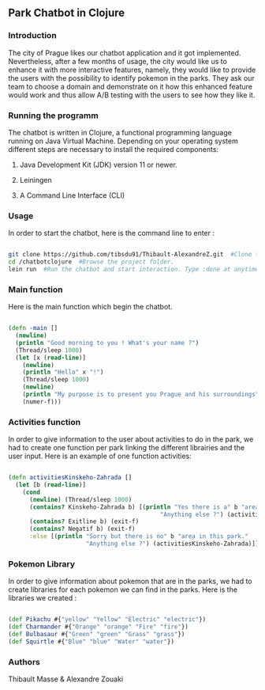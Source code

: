## Park Chatbot in Clojure

### Introduction

The city of Prague likes our chatbot application and it got implemented. Nevertheless, after a few
months of usage, the city would like us to enhance it with more interactive features, namely, they
would like to provide the users with the possibility to identify pokemon in the
parks. They ask our team to choose a domain and demonstrate on it how this enhanced feature
would work and thus allow A/B testing with the users to see how they like it.

### Running the programm

The chatbot is written in Clojure, a functional programming language running on Java Virtual Machine. Depending on your operating system different steps are necessary to install the required components:

1. Java Development Kit (JDK) version 11 or newer.

2. Leiningen

3. A Command Line Interface (CLI)

### Usage

In order to start the chatbot, here is the command line to enter :

```sh

git clone https://github.com/tibsdu91/Thibault-AlexandreZ.git  #Clone the github repository, request your Gituhub credentials.
cd /chatbotclojure  #Browse the project folder.
lein run  #Run the chatbot and start interaction. Type :done at anytime to quit the app.

```
### Main function

Here is the main function which begin the chatbot.

```Clojure

(defn -main []
  (newline)
  (println "Good morning to you ! What's your name ?")
  (Thread/sleep 1000)
  (let [x (read-line)]
    (newline)
    (println "Hello" x "!")
    (Thread/sleep 1000)
    (newline)
    (println "My purpose is to present you Prague and his surroundings")
    (numer-f)))

```

### Activities function

In order to give information to the user about activities to do in the park, we had to create one function per park linking the different librairies and the user input. Here is an example of one function activities:

```Clojure

(defn activitiesKinskeho-Zahrada []
  (let [b (read-line)]
    (cond
      (newline) (Thread/sleep 1000)
      (contains? Kinskeho-Zahrada b) [(println "Yes there is a" b "area in this park."
                                           "Anything else ?") (activitiesKinskeho-Zahrada)]
      (contains? Exitline b) (exit-f)
      (contains? Negatif b) (exit-f)
      :else [(println "Sorry but there is no" b "area in this park."
                      "Anything else ?") (activitiesKinskeho-Zahrada)])))

```

### Pokemon Library

In order to give information about pokemon that are in the parks, we had to create libraries for each pokemon we can find in the parks. Here is the libraries we created :
```Clojure

(def Pikachu #{"yellow" "Yellow" "Electric" "electric"})
(def Charmander #{"Orange" "orange" "Fire" "fire"})
(def Bulbasaur #{"Green" "green" "Grass" "grass"})
(def Squirtle #{"Blue" "blue" "Water" "water"})

```


### Authors

Thibault Masse & Alexandre Zouaki

